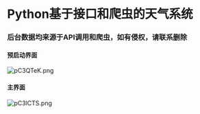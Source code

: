 <h1>Python基于接口和爬虫的天气系统</h1>
<h3>后台数据均来源于API调用和爬虫，如有侵权，请联系删除</h3>
<h4>预启动界面</h4>
<img src="https://s1.ax1x.com/2023/06/19/pC3QTeK.png" alt="pC3QTeK.png"/>
<h4>主界面</h4>
<img src="https://s1.ax1x.com/2023/06/19/pC3lCTS.png" alt="pC3lCTS.png"/>
